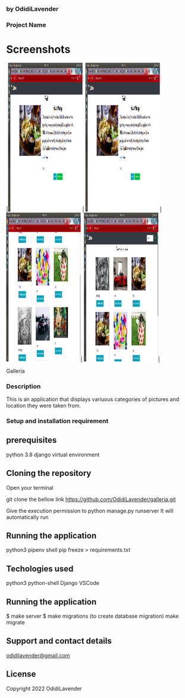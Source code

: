 ### by OdidiLavender
### Project Name

# Screenshots
|<img src="https://github.com/OdidiLavender/galleria/blob/main/media/pic/22/Screenshot%20from%202022-06-02%2017-41-56.png" width="200" height="400" />|
<img src="https://github.com/OdidiLavender/galleria/blob/main/media/pic/22/Screenshot%20from%202022-06-02%2017-41-56.png" width="200" height="400" />|
<img src="https://github.com/OdidiLavender/galleria/blob/main/media/pic/22/Screenshot%20from%202022-06-02%2017-42-02.png" width="200" height="400" />|
<img src="https://github.com/OdidiLavender/galleria/blob/main/media/pic/22/Screenshot%20from%202022-06-02%2017-42-10.png" width="200" height="400" />|


Galleria
### Description
This is an application that displays variuous categories of pictures and location they were taken from.

### Setup and installation requirement

## prerequisites
python 3.8
django 
virtual environment

## Cloning the repository
Open your terminal

 git clone the bellow link
https://github.com/OdidiLavender/galleria.git

Give the execution permission to python manage.py runserver
It will automatically run 


## Running the application
 python3 pipenv shell
 pip freeze > requirements.txt
## Techologies used
python3
python-shell
Django
VSCode

## Running the application
$ make server
$ make migrations (to create database migration)
 make migrate

## Support and contact details
odidilavender@gmail.com

## License
Copyright 2022 OdidiLavender

